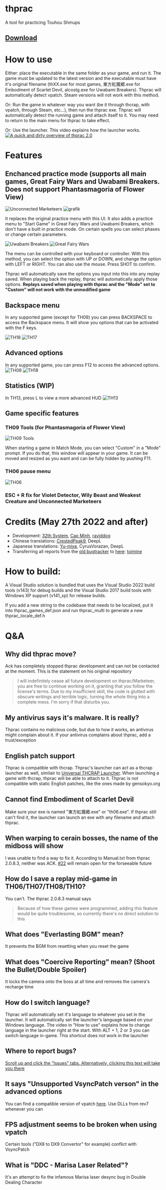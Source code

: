 # thprac
A tool for practicing Touhou Shmups
## [Download](https://github.com/touhouworldcup/thprac/releases/latest)

# How to use
Either: place the executable in the same folder as your game, and run it. The game must be updated to the latest version and the executable must have it's original filename (thXX.exe for most games, 東方紅魔郷.exe for Embodment of Scarlet Devil, alcostg.exe for Uwabami Breakers). Thprac will automatically detect vpatch. Steam versions will not work with this method.

Or: Run the game in whatever way you want (be it through thcrap, with vpatch, through Steam, etc...), then run the thprac exe. Thprac will automatically detect the running game and attach itself to it. You may need to return to the main menu for thprac to take effect.

Or: Use the launcher. This video explains how the launcher works.
[![A quick and dirty overview of thprac 2.0](https://i.ytimg.com/vi/sRV4PDQceYo/maxresdefault.jpg)](https://www.youtube.com/watch?v=sRV4PDQceYo)

# Features
## Enchanced practice mode (supports all main games, Great Fairy Wars and Uwabami Breakers. Does not support Phantasmagoria of Flower View)
![Unconnected Marketeers](https://user-images.githubusercontent.com/23106652/174433923-0a6069e7-d10d-4107-8f0d-f4a8a9d56976.png)
![grafik](https://user-images.githubusercontent.com/23106652/174433975-8f23b0b0-e48e-4be1-8cb7-d8e3e7ab6b8e.png)

It replaces the original practice menu with this UI. It also adds a practice menu to "Start Game" in Great Fairy Wars and Uwabami Breakers, which don't have a built in practice mode. On certain spells you can select phases or change certain parameters.

![Uwabami Breakers](https://user-images.githubusercontent.com/23106652/174434103-5fee7a13-0254-4602-a468-42330b985bb2.png)
![Great Fairy Wars](https://user-images.githubusercontent.com/23106652/174434121-063142f2-ef3d-4721-ab96-a252343cdb0e.png)

The menu can be controlled with your keyboard or controller. With this method, you can select the option with UP or DOWN, and change the option with LEFT or RIGHT. You can also use the mouse. Press SHOT to confirm.

Thprac will automatically save the options you input into this into any replay saved. When playing back the replay, thprac will automatically apply those options. **Replays saved when playing with thprac and the "Mode" set to "Custom" will not work with the unmodified game**

## Backspace menu
In any supported game (except for TH09) you can press BACKSPACE to access the Backspace menu. It will show you options that can be activated with the F keys.

![TH18](https://user-images.githubusercontent.com/23106652/174434813-73748a66-0f6d-4c6e-9f3a-895a49b93434.png)
![TH17](https://user-images.githubusercontent.com/23106652/174434834-6bd93104-1ed2-48ae-a440-9d9cb871ea03.png)

## Advanced options
In any supported game, you can press F12 to access the advanced options.
![TH08](https://user-images.githubusercontent.com/23106652/174434977-683da583-324b-4bd5-8408-13373dfd5a93.png)
![TH18](https://user-images.githubusercontent.com/23106652/174435006-e906d30d-0ef5-4930-ae57-1f0919beb5af.png)

## Statistics (WIP)
In TH13, press L to view a more advanced HUD
![TH13](https://user-images.githubusercontent.com/23106652/174435095-51554934-83d3-4d05-847d-834f3068bc28.png)

## Game specific features
### TH09 Tools (for Phantasmagoria of Flower View)
![TH09 Tools](https://user-images.githubusercontent.com/23106652/174434249-2bf1d70a-101c-4538-a4e6-8eeaf273dd88.png) 

When starting a game in Match Mode, you can select "Custom" in a "Mode" prompt. If you do that, this window will appear in your game. It can be moved and resized as you want and can be fully hidden by pushing F11.

### TH06 pause menu
![TH06](https://user-images.githubusercontent.com/23106652/174436027-734d642a-300c-45ab-9591-b6219aca087b.png)

### ESC + R fix for Violet Detector, Wily Beast and Weakest Creature and Unconnected Marketeers

# Credits (May 27th 2022 and after)
- Development: [32th System](https://www.youtube.com/channel/UChyVpooBi31k3xPbWYsoq3w), [Cao Minh](https://github.com/hoangcaominh), [raviddog](https://github.com/raviddog) 
- Chinese translations: [CrestedPeak9](https://twitter.com/CrestedPeak9), DeepL
- Japanese translations: [Yu-miya](https://www.twitch.tv/toho_yumiya), CyrusVorazan, DeepL
- Transferring all reports from the [old bugtracker](https://github.com/ack7139/thprac/issues) to [here](https://github.com/touhouworldcup/thprac/issues): [toimine](https://www.youtube.com/channel/UCtxu8Rg0Vh8mX6iENenetuA)

# How to build:
A Visual Studio solution is bundled that uses the Visual Studio 2022 build tools (v143) for debug builds and the Visual Studio 2017 build tools with Windows XP support (v141_xp) for release builds.

If you add a new string to the codebase that needs to be localized, put it into thprac_games_def.json and run thprac_multi to generate a new thprac_locale_def.h

# Q&A

## Why did thprac move?
Ack has completely stopped thprac development and can not be contacted at the moment. This is the statement on his original repository
> I will indefinitely cease all future development on thprac/Marketeer, you are free to continue working on it, granting that you follow the license's terms.
> Due to my insufficient skill, the code is glutted with obscure writings and terrible logic, turning the whole thing into a complete mess. I'm sorry if that disturbs you.

## My antivirus says it's malware. It is really?
Thprac contains no malicious code, but due to how it works, an antivirus might complain about it. If your antivirus complains about thprac, add a trust/exception

## English patch support
Thprac is compatible with thcrap. Thprac's launcher can act as a thcrap launcher as well, similair to [Universal THCRAP Launcher](https://github.com/thpatch/Universal-THCRAP-Launcher/). When launching a game with thcrap, thprac will be able to attach to it. Thprac is not compatible with static English patches, like the ones made by gensokyo.org

## Cannot find Embodiment of Scarlet Devil
Make sure your exe is named "東方紅魔郷.exe" or "th06.exe". If thprac still can't find it, the launcher can launch an exe with any filename and attach thprac.

## When warping to cerain bosses, the name of the midboss will show
I was unable to find a way to fix it. According to Manual.txt from thprac 2.0.8.3, neither was ACK. [#22](https://github.com/touhouworldcup/thprac/issues/22) will remain open for the forseeable future

## How do I save a replay mid-game in TH06/TH07/TH08/TH10?
You can't. The thprac 2.0.8.3 manual says
> Because of how these games were programmed, adding this feature would be quite troublesome, so currently there's no direct solution to this

## What does "Everlasting BGM" mean?
It prevents the BGM from resetting when you reset the game

## What does "Coercive Reporting" mean? (Shoot the Bullet/Double Spoiler)
It locks the camera onto the boss at all time and removes the camera's recharge time

## How do I switch language?
Thprac will automatically set it's language to whatever you set in the launcher. It will automatically set the launcher's language based on your Windows language. The video in "How to use" explains how to change language in the launcher right at the start. With ALT + 1, 2 or 3 you can switch language in-game. This shortcut does not work in the launcher

## Where to report bugs?
[Scroll up and click the "Issues" tabs. Alternatively, clicking this text will take you there](https://github.com/touhouworldcup/thprac/issues)

## It says "Unsupported VsyncPatch verson" in the advanced options
You can find a compatible version of vpatch [here](https://maribelhearn.com/tools#vpatch). Use DLLs from rev7 whenever you can

## FPS adjustment seems to be broken when using vpatch
Certain tools ("DX8 to DX9 Convertor" for example) conflict with VsyncPatch

## What is "DDC - Marisa Laser Related"?
It's an attempt to fix the infamous Marisa laser desync bug in Double Dealing Character
